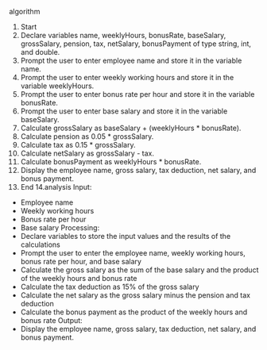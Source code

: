 algorithm
1. Start
2. Declare variables name, weeklyHours, bonusRate, baseSalary, grossSalary, pension, tax, netSalary, bonusPayment of type string, int, and double.
3. Prompt the user to enter employee name and store it in the variable name.
4. Prompt the user to enter weekly working hours and store it in the variable weeklyHours.
5. Prompt the user to enter bonus rate per hour and store it in the variable bonusRate.
6. Prompt the user to enter base salary and store it in the variable baseSalary.
7. Calculate grossSalary as baseSalary + (weeklyHours * bonusRate).
8. Calculate pension as 0.05 * grossSalary.
9. Calculate tax as 0.15 * grossSalary.
10. Calculate netSalary as grossSalary - tax.
11. Calculate bonusPayment as weeklyHours * bonusRate.
12. Display the employee name, gross salary, tax deduction, net salary, and bonus payment.
13. End
14.analysis
 Input:
- Employee name
- Weekly working hours
- Bonus rate per hour
- Base salary
Processing:
- Declare variables to store the input values and the results of the calculations
- Prompt the user to enter the employee name, weekly working hours, bonus rate per hour, and base salary
- Calculate the gross salary as the sum of the base salary and the product of the weekly hours and bonus rate
- Calculate the tax deduction as 15% of the gross salary
- Calculate the net salary as the gross salary minus the pension and tax deduction
- Calculate the bonus payment as the product of the weekly hours and bonus rate
Output:
- Display the employee name, gross salary, tax deduction, net salary, and bonus payment.
